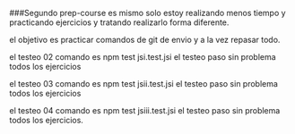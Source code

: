 ###Segundo prep-course
es mismo solo estoy realizando menos tiempo y practicando ejercicios y tratando realizarlo forma diferente.

el objetivo es practicar comandos de git de envio y a la vez repasar todo.


el testeo 02
comando es npm test jsi.test.jsi
el testeo paso sin problema todos los ejercicios

el testeo 03
comando es npm test jsii.test.jsi
el testeo paso sin problema todos los ejercicios

el testeo 04
comando es npm test jsiii.test.jsi
el testeo paso sin problema todos los ejercicios.

